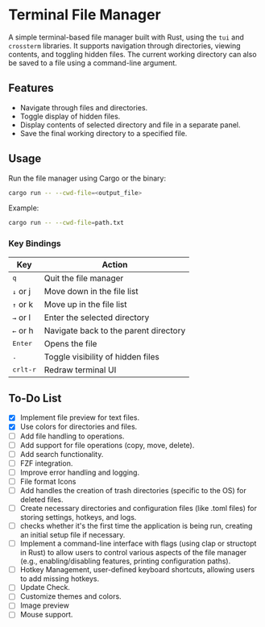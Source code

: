 # Terminal File Manager

A simple terminal-based file manager built with Rust, using the `tui` and `crossterm` libraries. It supports navigation through directories, viewing contents, and toggling hidden files. The current working directory can also be saved to a file using a command-line argument.

## Features

- Navigate through files and directories.
- Toggle display of hidden files.
- Display contents of selected directory and file in a separate panel.
- Save the final working directory to a specified file.

## Usage

Run the file manager using Cargo or the binary:

```bash
cargo run -- --cwd-file=<output_file>
```

Example:

```bash
cargo run -- --cwd-file=path.txt
```

### Key Bindings

| Key                           | Action                                |
| ----------------------------- | ------------------------------------- |
| <kbd>q</kbd>                  | Quit the file manager                 |
| <kbd>↓</kbd> or </kbd>j</kbd> | Move down in the file list            |
| <kbd>↑</kbd> or </kbd>k</kbd> | Move up in the file list              |
| <kbd>→</kbd> or </kbd>l</kbd> | Enter the selected directory          |
| <kbd>←</kbd> or </kbd>h</kbd> | Navigate back to the parent directory |
| <kbd>Enter</kbd>              | Opens the file                        |
| <kbd>.</kbd>                  | Toggle visibility of hidden files     |
| <kbd>crlt-r</kbd>             | Redraw terminal UI                    |

## To-Do List

- [x] Implement file preview for text files.
- [x] Use colors for directories and files.
- [ ] Add file handling to operations.
- [ ] Add support for file operations (copy, move, delete).
- [ ] Add search functionality.
- [ ] FZF integration.
- [ ] Improve error handling and logging.
- [ ] File format Icons
- [ ] Add handles the creation of trash directories (specific to the OS) for deleted files.
- [ ] Create necessary directories and configuration files (like .toml files) for storing settings, hotkeys, and logs.
- [ ] checks whether it's the first time the application is being run, creating an initial setup file if necessary.
- [ ] Implement a command-line interface with flags (using clap or structopt in Rust) to allow users to control various aspects of the file manager (e.g., enabling/disabling features, printing configuration paths).
- [ ] Hotkey Management, user-defined keyboard shortcuts, allowing users to add missing hotkeys.
- [ ] Update Check.
- [ ] Customize themes and colors.
- [ ] Image preview
- [ ] Mouse support.
